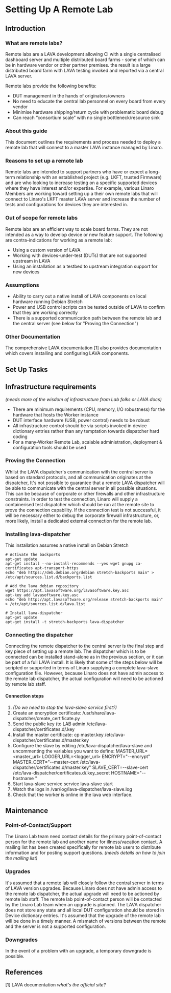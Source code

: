 # Setting Up A Remote Lab

## Introduction

### What are remote labs?
Remote labs are a LAVA development allowing CI with a single centralised dashboard server and multiple distributed board farms - some of which can be in hardware vendor or other partner premises. the result is a large distributed board farm with LAVA testing invoked and reported via a central LAVA server.

Remote labs provide the following benefits:
 * DUT management in the hands of originators/owners 
 * No need to educate the central lab personnel on every board from every vendor
 * Minimise hardware shipping/return cycle with problematic board debug
 * Can reach “consortium scale” with no single bottleneck/resource sink

### About this guide
This document outlines the requirements and process needed to deploy a remote lab that will connect to a master LAVA instance managed by Linaro. 

### Reasons to set up a remote lab
Remote labs are intended to support partners who have or expect a long-term relationship with an established project (e.g. LKFT, trusted Firmware) and are who looking to increase testing on a specific supported devices where they have interest and/or expertise. For example, various Linaro Members are working toward setting up a their own remote labs that will connect to Linaro's LKFT master LAVA server and increase the number of tests and configurations for devices they are interested in.

### Out of scope for remote labs
Remote labs are an efficient way to scale board farms. They are not intended as a way to develop device or new feature support. The following are contra-indications for working as a remote lab:
* Using a custom version of LAVA
* Working with devices-under-test (DUTs) that are not supported upstream in LAVA
* Using an installation as a testbed to upstream integration support for new devices

### Assumptions
* Ability to carry out a native install of LAVA components on local hardware running Debian Stretch
* Power and USB control scripts can be tested outside of LAVA to confirm that they are working correctly
* There is a supported communication path between the remote lab and the central server (see below for "Proving the Connection")

### Other Documentation
The comprehensive LAVA documentation [1] also provides documentation which covers installing and configuring LAVA components.

## Set Up Tasks

## Infrastructure requirements
*(needs more of the wisdom of infrastructure from Lab folks or LAVA docs)*
* There are minimum requirements (CPU, memory, I/O robustness) for the hardware that hosts the Worker instance
* DUT interface hardware (USB, power control) needs to be robust
* All infrastructure control should be via scripts invoked in device dictionary entries rather than any temptation towards dispatcher hard coding 
* For a many-Worker Remote Lab, scalable administration, deployment & configuration tools should be used

### Proving the Connection
Whilst the LAVA dispatcher's communication with the central server is based on standard protocols, and all communication originates at the dispatcher, It's not possible to guarantee that a remote LAVA dispatcher will be able to communicate with the central server in all possible situations. This can be because of corporate or other firewalls and other infrastructure constraints.
In order to test the connection, Linaro will supply a containerised test dispatcher which should be run at the remote site to prove the connection capability.
If the connection test is not successful, it will be necessary either to debug the corporate firewall infrastructure, or, more likely, install a dedicated external connection for the remote lab.

### Installing lava-dispatcher
This installation assumes a native install on Debian Stretch

```
# Activate the backports
apt-get update
apt-get install --no-install-recommends --yes wget gnupg ca-certificates apt-transport-https
echo "deb https://deb.debian.org/debian stretch-backports main" > /etc/apt/sources.list.d/backports.list

# Add the lava debian repository
wget https://apt.lavasoftware.org/lavasoftware.key.asc
apt-key add lavasoftware.key.asc
echo "deb http://apt.lavasoftware.org/release stretch-backports main" > /etc/apt/sources.list.d/lava.list

# Install lava-dispatcher
apt-get update
apt-get install -t stretch-backports lava-dispatcher

```

### Connecting the dispatcher
Connecting the remote dispatcher to the central server is the final step and key piece of setting up a remote lab. The dispatcher which is to be connected can be installed stand-alone as in the previous section, or it can be part of a full LAVA install. 
It is likely that some of the steps below will be scripted or supported in terms of Linaro supplying a complete lava-slave configuration file. However, because Linaro does not have admin access to the remote lab dispatcher, the actual configuration will need to be actioned by remote lab staff. 

#### Connection steps

1. *(Do we need to stop the lava-slave service first?)*
1. Create an encryption certificate:
/usr/share/lava-dispatcher/create_certificate.py <dispatcher-name>
1. Send the public key (to LAB admin
/etc/lava-dispatcher/certificates.d/<dispatcher-name>.key
1. Install the master certificate:
cp master.key /etc/lava-dispatcher/certificates.d/master.key
1. Configure the slave by editing /etc/lava-dispatcher/lava-slave and uncommenting the variables you want to define:
MASTER_URL=<master_url>
LOGGER_URL=<logger_url>
ENCRYPT="--encrypt"
MASTER_CERT="--master-cert /etc/lava-dispatcher/certificates.d/master.key"
SLAVE_CERT=--slave-cert /etc/lava-dispatcher/certificates.d/<dispatcher-name>.key_secret
HOSTNAME="--hostname <dispatcher-name>"
1. Start lava-slave service
service lava-slave start
1. Watch the logs in /var/log/lava-dispatcher/lava-slave.log
1. Check that the worker is online in the lava web interface.

## Maintenance
 
### Point-of-Contact/Support
The Linaro Lab team need contact details for the primary point-of-contact person for the remote lab and another name for illness/vacation contact.
A mailing list has been created specifically for remote lab users to distribute information and for posting support questions. 
*(needs details on how to join the mailing list)*

### Upgrades
It's assumed that a remote lab will closely follow the central server in terms of LAVA version upgrades. Because Linaro does not have admin access to the remote lab dispatcher, the actual upgrade will need to be actioned by remote lab staff. The remote lab point-of-contact person will be contacted by the Linaro Lab team when an upgrade is planned. 
The LAVA dispatcher does not store any state and all local DUT configuration should be stored in Device dictionary entries.
It's assumed that the upgrade of the remote lab will be done in a timely manner. A mismatch of versions between the remote and the server is not a supported configuration. 

### Downgrades
In the event of a problem with an upgrade, a temporary downgrade is possible.

## References
[1] LAVA documentation *what's the official site?*
